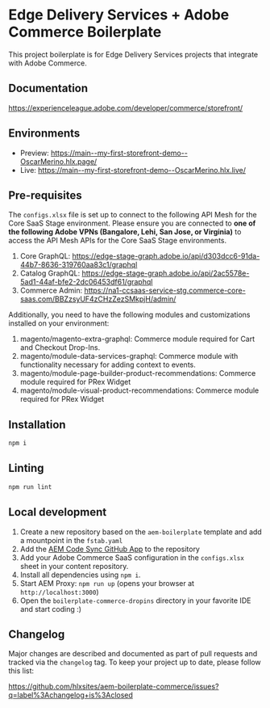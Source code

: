 # Edge Delivery Services + Adobe Commerce Boilerplate
This project boilerplate is for Edge Delivery Services projects that integrate with Adobe Commerce.

## Documentation
https://experienceleague.adobe.com/developer/commerce/storefront/

## Environments

- Preview: https://main--my-first-storefront-demo--OscarMerino.hlx.page/
- Live: https://main--my-first-storefront-demo--OscarMerino.hlx.live/

## Pre-requisites

The `configs.xlsx` file is set up to connect to the following API Mesh for the Core SaaS Stage environment. Please ensure you are connected to **one of the following Adobe VPNs (Bangalore, Lehi, San Jose, or Virginia)** to access the API Mesh APIs for the Core SaaS Stage environments.

1. Core GraphQL: https://edge-stage-graph.adobe.io/api/d303dcc6-91da-44b7-8636-319760aa83c1/graphql
1. Catalog GraphQL: https://edge-stage-graph.adobe.io/api/2ac5578e-5ad1-44af-bfe2-2dc06453df61/graphql
1. Commerce Admin: https://na1-ccsaas-service-stg.commerce-core-saas.com/BBZzsyUF4zCHzZezSMkpjH/admin/

Additionally, you need to have the following modules and customizations installed on your environment:

1. magento/magento-extra-graphql: Commerce module required for Cart and Checkout Drop-Ins.
1. magento/module-data-services-graphql: Commerce module with functionality necessary for adding context to events.
1. magento/module-page-builder-product-recommendations: Commerce module required for PRex Widget
1. magento/module-visual-product-recommendations: Commerce module required for PRex Widget
<!-- 1. TODO: Add further prereqs.  -->

## Installation

```sh
npm i
```

## Linting

```sh
npm run lint
```

## Local development

1. Create a new repository based on the `aem-boilerplate` template and add a mountpoint in the `fstab.yaml`
1. Add the [AEM Code Sync GitHub App](https://github.com/apps/aem-code-sync) to the repository
1. Add your Adobe Commerce SaaS configuration in the `configs.xlsx` sheet in your content repository.
1. Install all dependencies using `npm i`.
1. Start AEM Proxy: `npm run up` (opens your browser at `http://localhost:3000`)
1. Open the `boilerplate-commerce-dropins` directory in your favorite IDE and start coding :)

## Changelog

Major changes are described and documented as part of pull requests and tracked via the `changelog` tag. To keep your project up to date, please follow this list:

https://github.com/hlxsites/aem-boilerplate-commerce/issues?q=label%3Achangelog+is%3Aclosed
